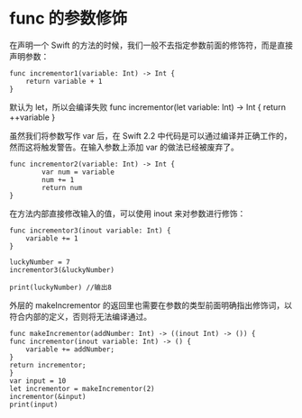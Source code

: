 # func 的参数修饰

在声明一个 Swift 的方法的时候，我们一般不去指定参数前面的修饰符，而是直接声明参数：

	func incrementor1(variable: Int) -> Int {
	    return variable + 1
	}
	
默认为 let，所以会编译失败
	func incrementor(let variable: Int) -> Int {
	    return ++variable
	}
	
	
虽然我们将参数写作 var 后，在 Swift 2.2 中代码是可以通过编译并正确工作的，然而这将触发警告。在输入参数上添加 var 的做法已经被废弃了。

	func incrementor2(variable: Int) -> Int {
		    var num = variable
		    num += 1
		    return num
	}
	
在方法内部直接修改输入的值，可以使用 inout 来对参数进行修饰：

	func incrementor3(inout variable: Int) {
	    variable += 1
	}
	
	luckyNumber = 7
	incrementor3(&luckyNumber)
	
	print(luckyNumber) //输出8
	
外层的 makeIncrementor 的返回里也需要在参数的类型前面明确指出修饰词，以符合内部的定义，否则将无法编译通过。

	func makeIncrementor(addNumber: Int) -> ((inout Int) -> ()) {
    func incrementor(inout variable: Int) -> () {
        variable += addNumber;
    }
    return incrementor;
    }
	var input = 10
	let incrementor = makeIncrementor(2)
	incrementor(&input)
	print(input)
